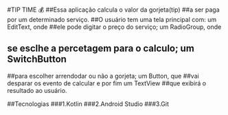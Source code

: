 #TIP TIME :moneybag:
##Essa aplicação calcula o valor da gorjeta(tip)
##a ser paga por um determinado serviço.
##O usuário tem uma tela principal com: um EditText, onde
##ele pode digitar o preço do serviço; um RadioGroup, onde
## se esclhe a percetagem para o calculo; um SwitchButton
##para escolher arrendodar ou não a gorjeta; um Button, que
##vai desparar os evento de calcular e por fim um TextView
##que exibirá o resultado ao usuário.

##Tecnologias
###1.Kotlin
###2.Android Studio
###3.Git
